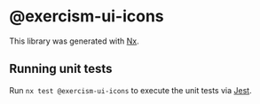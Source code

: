 # @exercism-ui-icons

This library was generated with [Nx](https://nx.dev).

## Running unit tests

Run `nx test @exercism-ui-icons` to execute the unit tests via [Jest](https://jestjs.io).

